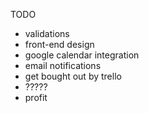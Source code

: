 TODO

- validations
- front-end design
- google calendar integration
- email notifications
- get bought out by trello
- ?????
- profit

